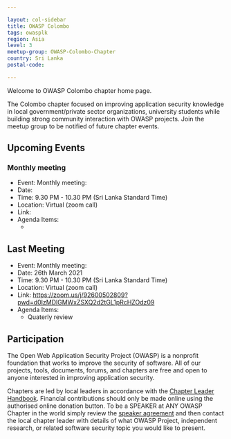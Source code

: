 ```yaml
---

layout: col-sidebar
title: OWASP Colombo
tags: owasplk
region: Asia
level: 3
meetup-group: OWASP-Colombo-Chapter
country: Sri Lanka
postal-code: 

---
```


Welcome to OWASP Colombo chapter home page. 

The Colombo chapter focused on improving  application security knowledge in local government/private sector organizations, university students while building strong community interaction with OWASP projects. Join the meetup group to be notified of future chapter events. 

## Upcoming Events

### Monthly meeting 
* Event: Monthly meeting: 
* Date: <to be update>
* Time: 9.30 PM - 10.30 PM (Sri Lanka Standard Time)
* Location: Virtual (zoom call)
* Link: <to be update>
* Agenda Items:
  * <to be update>


## Last Meeting
* Event: Monthly meeting: 
* Date: 26th March 2021 
* Time: 9.30 PM - 10.30 PM (Sri Lanka Standard Time)
* Location: Virtual (zoom call)
* Link: https://zoom.us/j/92600502809?pwd=d0IzMDlGMWxZSXQ2d2tGL1pRcHZOdz09
* Agenda Items:
  * Quaterly review


## Participation

The Open Web Application Security Project (OWASP) is a nonprofit foundation that works to improve the security of software. All of our projects, tools, documents, forums, and chapters are free and open to anyone interested in improving application security. 

Chapters are led by local leaders in accordance with the [Chapter Leader Handbook](/www-policy/rules-of-procedure/chapter-handbook). Financial contributions should only be made online using the authorised online donation button. To be a SPEAKER at ANY OWASP Chapter in the world simply review the [speaker agreement](/www-policy/speaker-agreement) and then contact the local chapter leader with details of what OWASP Project, independent research, or related software security topic you would like to present.
